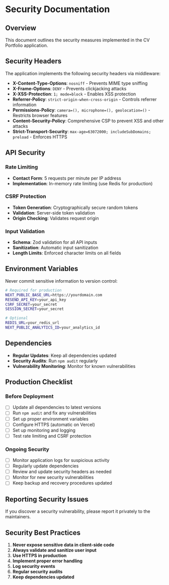 # Security Documentation

## Overview
This document outlines the security measures implemented in the CV Portfolio application.

## Security Headers
The application implements the following security headers via middleware:

- **X-Content-Type-Options**: `nosniff` - Prevents MIME type sniffing
- **X-Frame-Options**: `DENY` - Prevents clickjacking attacks
- **X-XSS-Protection**: `1; mode=block` - Enables XSS protection
- **Referrer-Policy**: `strict-origin-when-cross-origin` - Controls referrer information
- **Permissions-Policy**: `camera=(), microphone=(), geolocation=()` - Restricts browser features
- **Content-Security-Policy**: Comprehensive CSP to prevent XSS and other attacks
- **Strict-Transport-Security**: `max-age=63072000; includeSubDomains; preload` - Enforces HTTPS

## API Security

### Rate Limiting
- **Contact Form**: 5 requests per minute per IP address
- **Implementation**: In-memory rate limiting (use Redis for production)

### CSRF Protection
- **Token Generation**: Cryptographically secure random tokens
- **Validation**: Server-side token validation
- **Origin Checking**: Validates request origin

### Input Validation
- **Schema**: Zod validation for all API inputs
- **Sanitization**: Automatic input sanitization
- **Length Limits**: Enforced character limits on all fields

## Environment Variables
Never commit sensitive information to version control:

```bash
# Required for production
NEXT_PUBLIC_BASE_URL=https://yourdomain.com
RESEND_API_KEY=your_api_key
CSRF_SECRET=your_secret
SESSION_SECRET=your_secret

# Optional
REDIS_URL=your_redis_url
NEXT_PUBLIC_ANALYTICS_ID=your_analytics_id
```

## Dependencies
- **Regular Updates**: Keep all dependencies updated
- **Security Audits**: Run `npm audit` regularly
- **Vulnerability Monitoring**: Monitor for known vulnerabilities

## Production Checklist

### Before Deployment
- [ ] Update all dependencies to latest versions
- [ ] Run `npm audit` and fix any vulnerabilities
- [ ] Set up proper environment variables
- [ ] Configure HTTPS (automatic on Vercel)
- [ ] Set up monitoring and logging
- [ ] Test rate limiting and CSRF protection

### Ongoing Security
- [ ] Monitor application logs for suspicious activity
- [ ] Regularly update dependencies
- [ ] Review and update security headers as needed
- [ ] Monitor for new security vulnerabilities
- [ ] Keep backup and recovery procedures updated

## Reporting Security Issues
If you discover a security vulnerability, please report it privately to the maintainers.

## Security Best Practices
1. **Never expose sensitive data in client-side code**
2. **Always validate and sanitize user input**
3. **Use HTTPS in production**
4. **Implement proper error handling**
5. **Log security events**
6. **Regular security audits**
7. **Keep dependencies updated**
